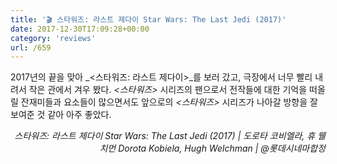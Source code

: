 ```yaml
---
title: '🎬 스타워즈: 라스트 제다이 Star Wars: The Last Jedi (2017)'
date: 2017-12-30T17:09:28+00:00
category: 'reviews'
url: /659
---
```


2017년의 끝을 맞아 _<스타워즈: 라스트 제다이>_를 보러 갔고, 극장에서 너무 빨리 내려서 작은 관에서 겨우 봤다. _<스타워즈>_ 시리즈의 팬으로서 전작들에 대한 기억을 떠올릴 잔재미들과 요소들이 많으면서도 앞으로의 _<스타워즈>_ 시리즈가 나아갈 방향을 잘 보여준 것 같아 아주 좋았다.

<p style="text-align:right">
  <em>스타워즈: 라스트 제다이 Star Wars: The Last Jedi (2017) | 도로타 코비엘라, 휴 웰치먼 Dorota Kobiela, Hugh Welchman</em><em>&nbsp;| @롯데시네마합정</em>
</p>